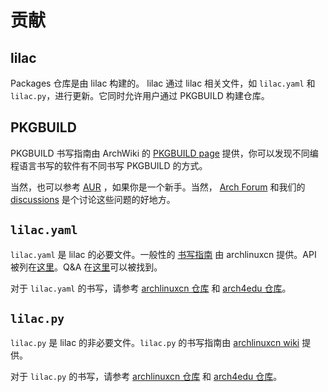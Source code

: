 # 贡献

## lilac

Packages 仓库是由 lilac 构建的。 lilac 通过 lilac 相关文件，如 `lilac.yaml` 和 `lilac.py`，进行更新。它同时允许用户通过 PKGBUILD 构建仓库。

## PKGBUILD

PKGBUILD 书写指南由 ArchWiki 的 [PKGBUILD page](https://wiki.archlinux.org/title/PKGBUILD) 提供，你可以发现不同编程语言书写的软件有不同书写 PKGBUILD 的方式。

当然，也可以参考 [AUR](https://wiki.archlinux.org/title/PKGBUILD) ，如果你是一个新手。当然， [Arch Forum](https://bbs.archlinux.org/) 和我们的 [discussions](https://github.com/BioArchLinux/Packages/discussions) 是个讨论这些问题的好地方。

## `lilac.yaml`

`lilac.yaml` 是 lilac 的必要文件。一般性的 [书写指南](https://archlinuxcn.github.io/lilac/) 由 archlinuxcn 提供。API 被列在[这里](https://lilac.readthedocs.io/en/latest/api.html)。Q&A 在[这里](https://wiki.archlinuxcn.org/wiki/Lilac_%E5%B8%B8%E8%A7%81%E9%97%AE%E9%A2%98#%E6%9B%B4%E6%96%B0_AUR)可以被找到。

对于 `lilac.yaml` 的书写，请参考 [archlinuxcn 仓库](https://github.com/archlinuxcn/repo) 和 [arch4edu 仓库](https://github.com/arch4edu/arch4edu)。

## `lilac.py`

`lilac.py` 是 lilac 的非必要文件。`lilac.py` 的书写指南由 [archlinuxcn wiki](https://wiki.archlinuxcn.org/wiki/Lilac.py) 提供。

对于 `lilac.py` 的书写，请参考 [archlinuxcn 仓库](https://github.com/archlinuxcn/repo) 和 [arch4edu 仓库](https://github.com/arch4edu/arch4edu)。
